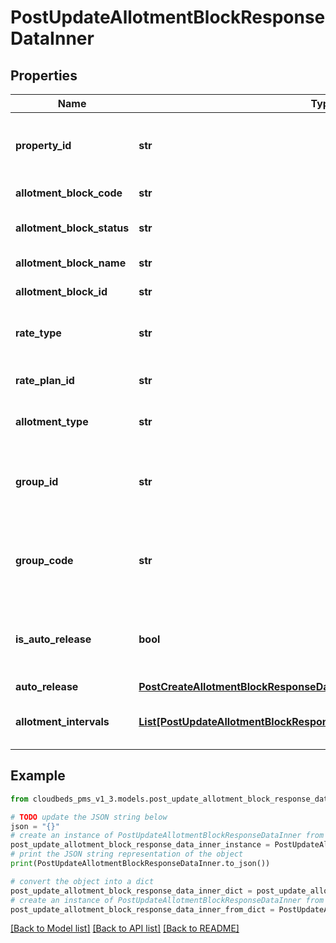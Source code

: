 # PostUpdateAllotmentBlockResponseDataInner


## Properties

Name | Type | Description | Notes
------------ | ------------- | ------------- | -------------
**property_id** | **str** | Property ID associated to the allotment block | [optional] 
**allotment_block_code** | **str** | Allotment block code | [optional] 
**allotment_block_status** | **str** | Allotment block status | [optional] 
**allotment_block_name** | **str** | Allotment block name | [optional] 
**allotment_block_id** | **str** | Allotment block ID | [optional] 
**rate_type** | **str** | Rate type for the allotment block | [optional] 
**rate_plan_id** | **str** | Rate plan ID if applicable | [optional] 
**allotment_type** | **str** | the type of allotment block | [optional] 
**group_id** | **str** | Group profile ID associated to the allotment block | [optional] 
**group_code** | **str** | Group profile code associated to the allotment block | [optional] 
**is_auto_release** | **bool** | If the allotment block is configured for auto-release | [optional] 
**auto_release** | [**PostCreateAllotmentBlockResponseDataInnerAutoRelease**](PostCreateAllotmentBlockResponseDataInnerAutoRelease.md) |  | [optional] 
**allotment_intervals** | [**List[PostUpdateAllotmentBlockResponseDataInnerAllotmentIntervalsInner]**](PostUpdateAllotmentBlockResponseDataInnerAllotmentIntervalsInner.md) | array of interval data by room type | [optional] 

## Example

```python
from cloudbeds_pms_v1_3.models.post_update_allotment_block_response_data_inner import PostUpdateAllotmentBlockResponseDataInner

# TODO update the JSON string below
json = "{}"
# create an instance of PostUpdateAllotmentBlockResponseDataInner from a JSON string
post_update_allotment_block_response_data_inner_instance = PostUpdateAllotmentBlockResponseDataInner.from_json(json)
# print the JSON string representation of the object
print(PostUpdateAllotmentBlockResponseDataInner.to_json())

# convert the object into a dict
post_update_allotment_block_response_data_inner_dict = post_update_allotment_block_response_data_inner_instance.to_dict()
# create an instance of PostUpdateAllotmentBlockResponseDataInner from a dict
post_update_allotment_block_response_data_inner_from_dict = PostUpdateAllotmentBlockResponseDataInner.from_dict(post_update_allotment_block_response_data_inner_dict)
```
[[Back to Model list]](../README.md#documentation-for-models) [[Back to API list]](../README.md#documentation-for-api-endpoints) [[Back to README]](../README.md)



